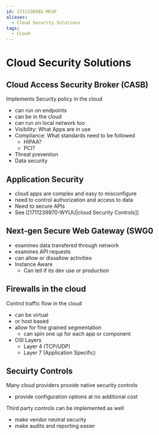 ```yaml
---
id: 1711320565-MCGP
aliases:
  - Cloud Security Solutions
tags:
  - CLoud
---
```


# Cloud Security Solutions

## Cloud Access Security Broker (CASB) 
Implements Security policy in the cloud 
- can run on endpoints 
- can be in the cloud 
- can run on local network too 
- Visibility: What Apps are in use 
- Compliance: What standards need to be followed 
    - HIPAA? 
    - PCI? 
- Threat prevention 
- Data security 


## Application Security 
- cloud apps are complex and easy to misconfigure 
- need to control authorization and access to data 
- Need to secure APIs 
- See [[1711239970-WYUU|cloud Security Controls]]
## Next-gen Secure Web Gateway (SWG0
- examines data transfered through network
- examines API requests 
- can allow or dissallow activities 
- Instance Aware
    - Can tell if its dev use or production


## Firewalls in the cloud 
Control traffic flow in the cloud 
- can be virtual 
- or host based 
- allow for fine grained segmentation 
    - can spin one up for each app or component 
- OSI Layers 
    - Layer 4 (TCP/UDP) 
    - Layer 7 (Application Specific) 

## Secuirty Controls 
Many cloud providers provide native security controls 
- provide configuration options at no additional cost

Third party controls can be implemented as well 
- make vendor neutral security 
- make audits and reporting easier
